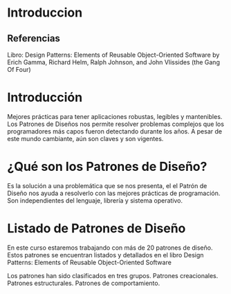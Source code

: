 # Introduccion #

## Referencias ##

Libro: Design Patterns: Elements of Reusable Object-Oriented Software by Erich Gamma, Richard Helm, Ralph Johnson, and John Vlissides (the Gang Of Four)


# Introducción #

Mejores prácticas para tener aplicaciones robustas, legibles y mantenibles. Los Patrones de Diseños nos permite resolver problemas complejos que los programadores más capos fueron detectando durante los años. A pesar de este mundo cambiante, aún son claves y son vigentes.

# ¿Qué son los Patrones de Diseño? #
Es la solución a una problemática que se nos presenta, el el Patrón de Diseño nos ayuda a resolverlo con las mejores prácticas de programación. Son independientes del lenguaje, librería y sistema operativo.

# Listado de Patrones de Diseño #
En este curso estaremos trabajando con más de 20 patrones de diseño.
Estos patrones se encuentran listados y detallados en el libro Design Patterns: Elements of Reusable Object-Oriented Software

Los patrones han sido clasificados en tres grupos.
Patrones creacionales.
Patrones estructurales.
Patrones de comportamiento.
